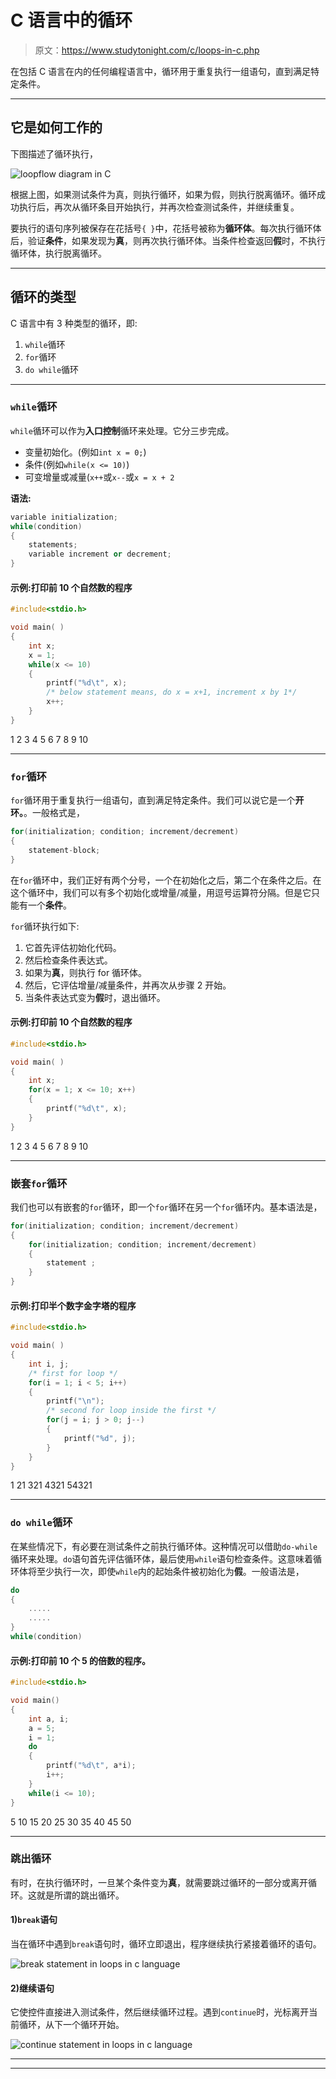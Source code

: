 # C 语言中的循环

> 原文：<https://www.studytonight.com/c/loops-in-c.php>

在包括 C 语言在内的任何编程语言中，循环用于重复执行一组语句，直到满足特定条件。

* * *

## 它是如何工作的

下图描述了循环执行，

![loopflow diagram in C](img/f67ac51ddfc8a51462b3c9e97f378e57.png)

根据上图，如果测试条件为真，则执行循环，如果为假，则执行脱离循环。循环成功执行后，再次从循环条目开始执行，并再次检查测试条件，并继续重复。

要执行的语句序列被保存在花括号`{ }`中，花括号被称为**循环体**。每次执行循环体后，验证**条件**，如果发现为**真**，则再次执行循环体。当条件检查返回**假**时，不执行循环体，执行脱离循环。

* * *

## 循环的类型

C 语言中有 3 种类型的循环，即:

1.  `while`循环
2.  `for`循环
3.  `do while`循环

* * *

### `while`循环

`while`循环可以作为**入口控制**循环来处理。它分三步完成。

*   变量初始化。(例如`int x = 0;`)
*   条件(例如`while(x <= 10)`)
*   可变增量或减量(`x++`或`x--`或`x = x + 2`

**语法:**

```cpp
variable initialization;
while(condition)
{
    statements;
    variable increment or decrement; 
}
```

#### 示例:打印前 10 个自然数的程序

```cpp
#include<stdio.h>

void main( )
{
    int x;
    x = 1;
    while(x <= 10)
    {
        printf("%d\t", x);
        /* below statement means, do x = x+1, increment x by 1*/
        x++;
    }
}
```

1 2 3 4 5 6 7 8 9 10

* * *

### `for`循环

`for`循环用于重复执行一组语句，直到满足特定条件。我们可以说它是一个**开环。**。一般格式是，

```cpp
for(initialization; condition; increment/decrement)
{
    statement-block;
}
```

在`for`循环中，我们正好有两个分号，一个在初始化之后，第二个在条件之后。在这个循环中，我们可以有多个初始化或增量/减量，用逗号运算符分隔。但是它只能有一个**条件**。

`for`循环执行如下:

1.  它首先评估初始化代码。
2.  然后检查条件表达式。
3.  如果为**真**，则执行 for 循环体。
4.  然后，它评估增量/减量条件，并再次从步骤 2 开始。
5.  当条件表达式变为**假**时，退出循环。

#### 示例:打印前 10 个自然数的程序

```cpp
#include<stdio.h>

void main( )
{
    int x;
    for(x = 1; x <= 10; x++)
    {
        printf("%d\t", x);
    }
}
```

1 2 3 4 5 6 7 8 9 10

* * *

### 嵌套`for`循环

我们也可以有嵌套的`for`循环，即一个`for`循环在另一个`for`循环内。基本语法是，

```cpp
for(initialization; condition; increment/decrement)
{
    for(initialization; condition; increment/decrement)
    {
        statement ;
    }
}
```

#### 示例:打印半个数字金字塔的程序

```cpp
#include<stdio.h>

void main( )
{
    int i, j;
    /* first for loop */
    for(i = 1; i < 5; i++)
    {
        printf("\n");
        /* second for loop inside the first */
        for(j = i; j > 0; j--)
        {
            printf("%d", j);
        }
    }
}
```

1 21 321 4321 54321

* * *

### `do while`循环

在某些情况下，有必要在测试条件之前执行循环体。这种情况可以借助`do-while`循环来处理。`do`语句首先评估循环体，最后使用`while`语句检查条件。这意味着循环体将至少执行一次，即使`while`内的起始条件被初始化为**假**。一般语法是，

```cpp
do
{
    .....
    .....
}
while(condition)
```

#### 示例:打印前 10 个 5 的倍数的程序。

```cpp
#include<stdio.h>

void main()
{
    int a, i;
    a = 5;
    i = 1;
    do
    {
        printf("%d\t", a*i);
        i++;
    } 
    while(i <= 10);
}
```

5 10 15 20 25 30 35 40 45 50

* * *

### 跳出循环

有时，在执行循环时，一旦某个条件变为**真**，就需要跳过循环的一部分或离开循环。这就是所谓的跳出循环。

#### 1)`break`语句

当在循环中遇到`break`语句时，循环立即退出，程序继续执行紧接着循环的语句。

![break statement in loops in c language](img/3fd597a0f763eae0723b9414f18c82e2.png)

#### 2)继续语句

它使控件直接进入测试条件，然后继续循环过程。遇到`continue`时，光标离开当前循环，从下一个循环开始。

![continue statement in loops in c language](img/01ae25f9ca137aa6f4c94157a8850c24.png)

* * *

* * *